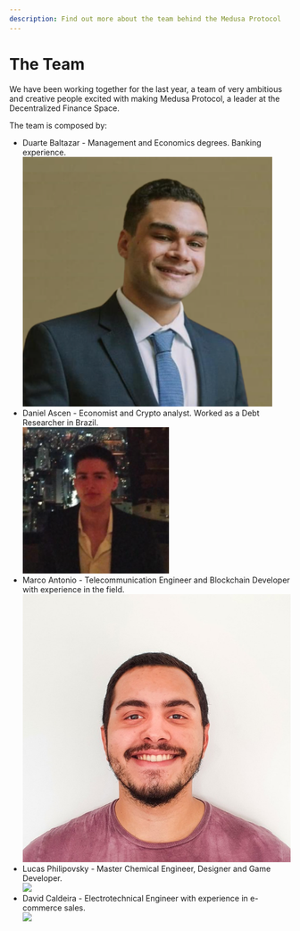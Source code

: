 ```yaml
---
description: Find out more about the team behind the Medusa Protocol
---
```


# The Team

We have been working together for the last year, a team of very ambitious and creative people excited with making Medusa Protocol, a leader at the Decentralized Finance Space.

The team is composed by:

* Duarte Baltazar - Management and Economics degrees. Banking experience.\
  ![](../.gitbook/assets/Untitled-design-12-e1649455316767.png)
* Daniel Ascen - Economist and Crypto analyst. Worked as a Debt Researcher in Brazil.\
  ![](../.gitbook/assets/daniel-ascen-e1649456516179.png)
* Marco Antonio - Telecommunication Engineer and Blockchain Developer with experience in the field.\
  ![](../.gitbook/assets/marco.jpg)
* Lucas Philipovsky - Master Chemical Engineer, Designer and Game Developer.\
  ![](../.gitbook/assets/photo\_2021-06-01\_13-37-11.jpg)
* David Caldeira - Electrotechnical Engineer with experience in e-commerce sales.\
  ![](../.gitbook/assets/godGLNmN\_400x400.jpg)

